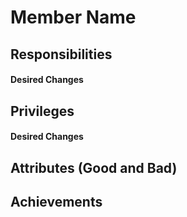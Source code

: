 # Member Name

## Responsibilities

#### Desired Changes

## Privileges

#### Desired Changes

## Attributes (Good and Bad) 

## Achievements

